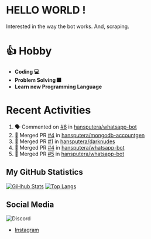 # HELLO WORLD !
Interested in the way the bot works. And, scraping.

# 👍 Hobby

- **Coding 💻**
- **Problem Solving 🎆**
- **Learn new Programming Language**

# Recent Activities

<!--START_SECTION:activity-->
1. 🗣 Commented on [#6](https://github.com//hansputera/whatsapp-bot/issues/6) in [hansputera/whatsapp-bot](https://github.com//hansputera/whatsapp-bot)
2. 🎉 Merged PR [#4](https://github.com//hansputera/mongodb-accountgen/pull/4) in [hansputera/mongodb-accountgen](https://github.com//hansputera/mongodb-accountgen)
3. 🎉 Merged PR [#1](https://github.com//hansputera/darknudes/pull/1) in [hansputera/darknudes](https://github.com//hansputera/darknudes)
4. 🎉 Merged PR [#4](https://github.com//hansputera/whatsapp-bot/pull/4) in [hansputera/whatsapp-bot](https://github.com//hansputera/whatsapp-bot)
5. 🎉 Merged PR [#5](https://github.com//hansputera/whatsapp-bot/pull/5) in [hansputera/whatsapp-bot](https://github.com//hansputera/whatsapp-bot)
<!--END_SECTION:activity-->

## My GitHub Statistics
[![GiHhub Stats](https://github-readme-stats.vercel.app/api?username=hansputera&show_icons=true&theme=dark)](https://github.com/hansputera)
[![Top Langs](https://github-readme-stats.vercel.app/api/top-langs/?username=hansputera&layout=compact&theme=dark)](https://github.com/hansputera)

## Social Media

![Discord](https://discord.c99.nl/widget/theme-3/642518159013969920.png)
- [Instagram](https://instagram.com/hanif.dwy.putra12)
